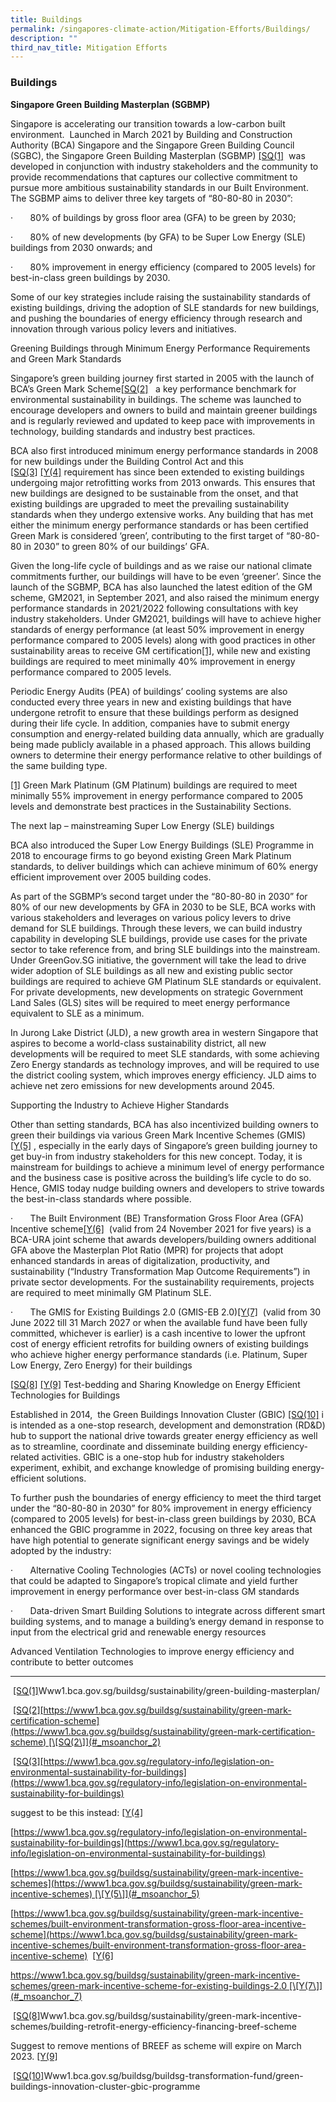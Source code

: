 ```yaml
---
title: Buildings
permalink: /singapores-climate-action/Mitigation-Efforts/Buildings/
description: ""
third_nav_title: Mitigation Efforts
---
```


### Buildings

**Singapore Green Building Masterplan (SGBMP)**

Singapore is accelerating our transition towards a low-carbon built environment.  Launched in March 2021 by Building and Construction Authority (BCA) Singapore and the Singapore Green Building Council (SGBC), the Singapore Green Building Masterplan (SGBMP) [\[SQ(1\]](#_msocom_1)  was developed in conjunction with industry stakeholders and the community to provide recommendations that captures our collective commitment to pursue more ambitious sustainability standards in our Built Environment. The SGBMP aims to deliver three key targets of “80-80-80 in 2030”:

·       80% of buildings by gross floor area (GFA) to be green by 2030;

·       80% of new developments (by GFA) to be Super Low Energy (SLE) buildings from 2030 onwards; and

·       80% improvement in energy efficiency (compared to 2005 levels) for best-in-class green buildings by 2030.

Some of our key strategies include raising the sustainability standards of existing buildings, driving the adoption of SLE standards for new buildings, and pushing the boundaries of energy efficiency through research and innovation through various policy levers and initiatives.

Greening Buildings through Minimum Energy Performance Requirements and Green Mark Standards

Singapore’s green building journey first started in 2005 with the launch of BCA’s Green Mark Scheme[\[SQ(2\]](#_msocom_2)   a key performance benchmark for environmental sustainability in buildings. The scheme was launched to encourage developers and owners to build and maintain greener buildings and is regularly reviewed and updated to keep pace with improvements in technology, building standards and industry best practices.

BCA also first introduced minimum energy performance standards in 2008 for new buildings under the Building Control Act and this [\[SQ(3\]](#_msocom_3) [\[Y(4\]](#_msocom_4) requirement has since been extended to existing buildings undergoing major retrofitting works from 2013 onwards. This ensures that new buildings are designed to be sustainable from the onset, and that existing buildings are upgraded to meet the prevailing sustainability standards when they undergo extensive works. Any building that has met either the minimum energy performance standards or has been certified Green Mark is considered ‘green’, contributing to the first target of “80-80-80 in 2030” to green 80% of our buildings’ GFA.

Given the long-life cycle of buildings and as we raise our national climate commitments further, our buildings will have to be even ‘greener’. Since the launch of the SGBMP, BCA has also launched the latest edition of the GM scheme, GM2021, in September 2021, and also raised the minimum energy performance standards in 2021/2022 following consultations with key industry stakeholders. Under GM2021, buildings will have to achieve higher standards of energy performance (at least 50% improvement in energy performance compared to 2005 levels) along with good practices in other sustainability areas to receive GM certification[\[1\]](https://sgc-word-edit.officeapps.live.com/we/wordeditorframe.aspx?ui=en%2DUS&rs=en%2DUS&wopisrc=https%3A%2F%2Fgccprod-my.sharepoint.com%2Fpersonal%2Fsarah_quek_pmo_gov_sg%2F_vti_bin%2Fwopi.ashx%2Ffiles%2Fd89883472ebf44f0b082c38dd6f9ab8d&wdlor=c9CCC9399-ED0E-424B-BAF7-ED9333B679BE&wdenableroaming=1&mscc=1&wdodb=1&hid=9984E61D-F1BD-486D-91C7-8E236D2FD031&wdorigin=AuthPrompt&jsapi=1&jsapiver=v1&newsession=1&corrid=1d8ac8cd-cda6-45ea-a60c-12c4cb43c58c&usid=1d8ac8cd-cda6-45ea-a60c-12c4cb43c58c&sftc=1&cac=1&mtf=1&sfp=1&instantedit=1&wopicomplete=1&wdredirectionreason=Unified_SingleFlush&rct=Normal&ctp=LeastProtected#_ftn1), while new and existing buildings are required to meet minimally 40% improvement in energy performance compared to 2005 levels.

Periodic Energy Audits (PEA) of buildings’ cooling systems are also conducted every three years in new and existing buildings that have undergone retrofit to ensure that these buildings perform as designed during their life cycle. In addition, companies have to submit energy consumption and energy-related building data annually, which are gradually being made publicly available in a phased approach. This allows building owners to determine their energy performance relative to other buildings of the same building type.

  
  
  

[\[1\]](https://sgc-word-edit.officeapps.live.com/we/wordeditorframe.aspx?ui=en%2DUS&rs=en%2DUS&wopisrc=https%3A%2F%2Fgccprod-my.sharepoint.com%2Fpersonal%2Fsarah_quek_pmo_gov_sg%2F_vti_bin%2Fwopi.ashx%2Ffiles%2Fd89883472ebf44f0b082c38dd6f9ab8d&wdlor=c9CCC9399-ED0E-424B-BAF7-ED9333B679BE&wdenableroaming=1&mscc=1&wdodb=1&hid=9984E61D-F1BD-486D-91C7-8E236D2FD031&wdorigin=AuthPrompt&jsapi=1&jsapiver=v1&newsession=1&corrid=1d8ac8cd-cda6-45ea-a60c-12c4cb43c58c&usid=1d8ac8cd-cda6-45ea-a60c-12c4cb43c58c&sftc=1&cac=1&mtf=1&sfp=1&instantedit=1&wopicomplete=1&wdredirectionreason=Unified_SingleFlush&rct=Normal&ctp=LeastProtected#_ftnref1) Green Mark Platinum (GM Platinum) buildings are required to meet minimally 55% improvement in energy performance compared to 2005 levels and demonstrate best practices in the Sustainability Sections.

The next lap – mainstreaming Super Low Energy (SLE) buildings

BCA also introduced the Super Low Energy Buildings (SLE) Programme in 2018 to encourage firms to go beyond existing Green Mark Platinum standards, to deliver buildings which can achieve minimum of 60% energy efficient improvement over 2005 building codes.

As part of the SGBMP’s second target under the “80-80-80 in 2030” for 80% of our new developments by GFA in 2030 to be SLE, BCA works with various stakeholders and leverages on various policy levers to drive demand for SLE buildings. Through these levers, we can build industry capability in developing SLE buildings, provide use cases for the private sector to take reference from, and bring SLE buildings into the mainstream. Under GreenGov.SG initiative, the government will take the lead to drive wider adoption of SLE buildings as all new and existing public sector buildings are required to achieve GM Platinum SLE standards or equivalent. For private developments, new developments on strategic Government Land Sales (GLS) sites will be required to meet energy performance equivalent to SLE as a minimum.

In Jurong Lake District (JLD), a new growth area in western Singapore that aspires to become a world-class sustainability district, all new developments will be required to meet SLE standards, with some achieving Zero Energy standards as technology improves, and will be required to use the district cooling system, which improves energy efficiency. JLD aims to achieve net zero emissions for new developments around 2045.

Supporting the Industry to Achieve Higher Standards

Other than setting standards, BCA has also incentivized building owners to green their buildings via various Green Mark Incentive Schemes (GMIS)[\[Y(5\]](#_msocom_5) , especially in the early days of Singapore’s green building journey to get buy-in from industry stakeholders for this new concept. Today, it is mainstream for buildings to achieve a minimum level of energy performance and the business case is positive across the building’s life cycle to do so. Hence, GMIS today nudge building owners and developers to strive towards the best-in-class standards where possible.

·       The Built Environment (BE) Transformation Gross Floor Area (GFA) Incentive scheme[\[Y(6\]](#_msocom_6)  (valid from 24 November 2021 for five years) is a BCA-URA joint scheme that awards developers/building owners additional GFA above the Masterplan Plot Ratio (MPR) for projects that adopt enhanced standards in areas of digitalization, productivity, and sustainability (“Industry Transformation Map Outcome Requirements”) in private sector developments. For the sustainability requirements, projects are required to meet minimally GM Platinum SLE.

·       The GMIS for Existing Buildings 2.0 (GMIS-EB 2.0)[\[Y(7\]](#_msocom_7)  (valid from 30 June 2022 till 31 March 2027 or when the available fund have been fully committed, whichever is earlier) is a cash incentive to lower the upfront cost of energy efficient retrofits for building owners of existing buildings who achieve higher energy performance standards (i.e. Platinum, Super Low Energy, Zero Energy) for their buildings

  
[\[SQ(8\]](#_msocom_8) [\[Y(9\]](#_msocom_9) Test-bedding and Sharing Knowledge on Energy Efficient Technologies for Buildings

Established in 2014,  the Green Buildings Innovation Cluster (GBIC) [\[SQ(10\]](#_msocom_10) i is intended as a one-stop research, development and demonstration (RD&D) hub to support the national drive towards greater energy efficiency as well as to streamline, coordinate and disseminate building energy efficiency-related activities. GBIC is a one-stop hub for industry stakeholders experiment, exhibit, and exchange knowledge of promising building energy-efficient solutions.

To further push the boundaries of energy efficiency to meet the third target under the “80-80-80 in 2030” for 80% improvement in energy efficiency (compared to 2005 levels) for best-in-class green buildings by 2030, BCA enhanced the GBIC programme in 2022, focusing on three key areas that have high potential to generate significant energy savings and be widely adopted by the industry:

·       Alternative Cooling Technologies (ACTs) or novel cooling technologies that could be adapted to Singapore’s tropical climate and yield further improvement in energy performance over best-in-class GM standards

·       Data-driven Smart Building Solutions to integrate across different smart building systems, and to manage a building’s energy demand in response to input from the electrical grid and renewable energy resources

Advanced Ventilation Technologies to improve energy efficiency and contribute to better outcomes

* * *

 [\[SQ(1\]](#_msoanchor_1)Www1.bca.gov.sg/buildsg/sustainability/green-building-masterplan/

 [\[SQ(2\]](#_msoanchor_2)[https://www1.bca.gov.sg/buildsg/sustainability/green-mark-certification-scheme](https://www1.bca.gov.sg/buildsg/sustainability/green-mark-certification-scheme) [\[SQ(2\]](#_msoanchor_2)

 [\[SQ(3\]](#_msoanchor_3)[https://www1.bca.gov.sg/regulatory-info/legislation-on-environmental-sustainability-for-buildings](https://www1.bca.gov.sg/regulatory-info/legislation-on-environmental-sustainability-for-buildings)

suggest to be this instead: [\[Y(4\]](#_msoanchor_4)

[https://www1.bca.gov.sg/regulatory-info/legislation-on-environmental-sustainability-for-buildings](https://www1.bca.gov.sg/regulatory-info/legislation-on-environmental-sustainability-for-buildings)

[https://www1.bca.gov.sg/buildsg/sustainability/green-mark-incentive-schemes](https://www1.bca.gov.sg/buildsg/sustainability/green-mark-incentive-schemes) [\[Y(5\]](#_msoanchor_5)

[https://www1.bca.gov.sg/buildsg/sustainability/green-mark-incentive-schemes/built-environment-transformation-gross-floor-area-incentive-scheme](https://www1.bca.gov.sg/buildsg/sustainability/green-mark-incentive-schemes/built-environment-transformation-gross-floor-area-incentive-scheme)  [\[Y(6\]](#_msoanchor_6)

https://www1.bca.gov.sg/buildsg/sustainability/green-mark-incentive-schemes/green-mark-incentive-scheme-for-existing-buildings-2.0 [\[Y(7\]](#_msoanchor_7)

 [\[SQ(8\]](#_msoanchor_8)Www1.bca.gov.sg/buildsg/sustainability/green-mark-incentive-schemes/building-retrofit-energy-efficiency-financing-breef-scheme

Suggest to remove mentions of BREEF as scheme will expire on March 2023. [\[Y(9\]](#_msoanchor_9)

 [\[SQ(10\]](#_msoanchor_10)Www1.bca.gov.sg/buildsg/buildsg-transformation-fund/green-buildings-innovation-cluster-gbic-programme